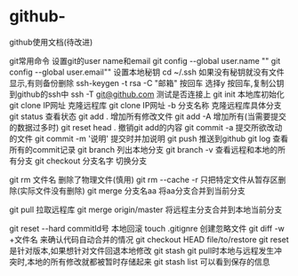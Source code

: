 # github-
github使用文档(待改进)


git常用命令
设置git的user name和email
git config --global user.name ""
git config --global user.email""
设置本地秘钥
cd ~/.ssh                           如果没有秘钥就没有文件显示,有则备份删除
ssh-keygen -t rsa -C "邮箱"         按回车 选择y 按回车,复制公钥到github的ssh中
ssh -T git@github.com               测试是否连接上
git init                            本地库初始化
git clone  IP网址                   克隆远程库
git clone  IP网址 -b 分支名称       克隆远程库具体分支
git status                          查看状态
git add .                           增加所有修改文件
git add -A                          增加所有(当需要提交的数据过多时)
git reset head .                    撤销git add的内容 
git commit -a                       提交所欲改动的文件
git commit -m '说明'                提交时并加说明
git push                            推送到github
git log                             查看所有的commit记录
git branch                          列出本地分支
git branch -v                       查看远程和本地的所有分支
git checkout 分支名字               切换分支

git rm 文件名                       删除了物理文件(慎用)
git rm --cache -r                   只把特定文件从暂存区删除(实际文件没有删除)
git merge 分支名aa                  将aa分支合并到当前分支

git pull                            拉取远程库
git merge origin/master             将远程主分支合并到本地当前分支

git reset --hard commitId号         本地回滚
touch .gitignre                     创建忽略文件
git diff -w +文件名                 来确认代码自动合并的情况
git checkout HEAD file/to/restore   git reset是针对版本,如果想针对文件回退本地修改
git stash                           git pull时本地与远程发生冲突时,本地的所有修改就都被暂时存储起来
git stash list                      可以看到保存的信息

